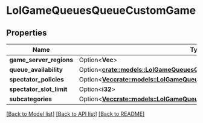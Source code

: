 # LolGameQueuesQueueCustomGame

## Properties

Name | Type | Description | Notes
------------ | ------------- | ------------- | -------------
**game_server_regions** | Option<**Vec<String>**> |  | [optional]
**queue_availability** | Option<[**crate::models::LolGameQueuesQueueAvailability**](LolGameQueuesQueueAvailability.md)> |  | [optional]
**spectator_policies** | Option<[**Vec<crate::models::LolGameQueuesQueueCustomGameSpectatorPolicy>**](LolGameQueuesQueueCustomGameSpectatorPolicy.md)> |  | [optional]
**spectator_slot_limit** | Option<**i32**> |  | [optional]
**subcategories** | Option<[**Vec<crate::models::LolGameQueuesQueueCustomGameSubcategory>**](LolGameQueuesQueueCustomGameSubcategory.md)> |  | [optional]

[[Back to Model list]](../README.md#documentation-for-models) [[Back to API list]](../README.md#documentation-for-api-endpoints) [[Back to README]](../README.md)


